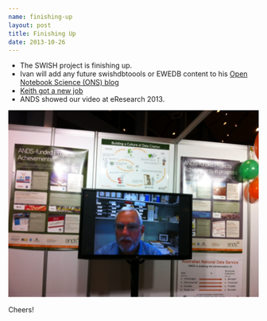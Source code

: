 ```yaml
---
name: finishing-up
layout: post
title: Finishing Up
date: 2013-10-26
---
```


- The SWISH project is finishing up.
- Ivan will add any future swishdbtoools or EWEDB content to his [Open Notebook Science (ONS) blog](http://ivanhanigan.github.io/)
- [Keith got a new job](https://globalhealth.duke.edu/people/faculty/dear-keith)
- ANDS showed our video at eResearch 2013.

![Keith_at_eResearch2013.jpeg](/images/Keith_at_eResearch_2013.jpeg)

Cheers!
